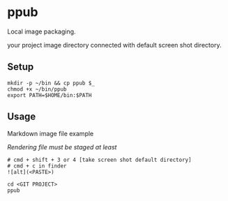 # ppub

Local image packaging.

your project image directory connected with default screen shot directory.

## Setup

```
mkdir -p ~/bin && cp ppub $_
chmod +x ~/bin/ppub
export PATH=$HOME/bin:$PATH
```

## Usage

Markdown image file example

*Rendering file must be staged at least*

```
# cmd + shift + 3 or 4 [take screen shot default directory]
# cmd + c in finder
![alt](<PASTE>)
```

```
cd <GIT PROJECT>
ppub
```
